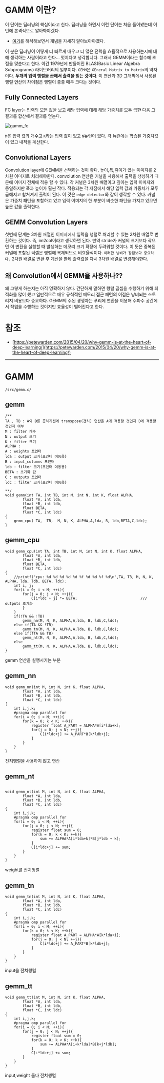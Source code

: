# GAMM 이란?

이 단어는 딥러닝의 핵심이라고 한다. 딥러닝을 하면서 이런 단어는 처음 들어봤는데 이번에 본격적으로 알아봐야겠다.

- [여기](https://petewarden.com/2015/04/20/why-gemm-is-at-the-heart-of-deep-learning/)를 해석해보면서 개념을 자세히 알아보아야겠다.

이 분은 딥러닝이 어떻게 더 빠르게 배우고 더 많은 전력을 효율적으로 사용하는지에 대해 생각하는 사람이라고 한다... 멋지다고 생각합니다. 그래서 GEMM이라는 함수에 초점을 맞춘다고 한다. 이건 1979년에 만들어진 BLAS(Basic Linear Algebra Subprograms) 라이브러리의 일부이다. `GEMM`은 `GEneral Matrix to Matrix`의 약자이다. **두개의 입력 행렬을 곱해서 출력을 얻는 것이다**. 이 연산과 3D 그래픽에서 사용된 행렬 연산의 차이점은 행렬이 종종 매우 크다는 것이다.

## Fully Connected Layers
FC layer는 입력의 모든 값을 보고 해당 입력에 대해 해당 가중치를 모두 곱한 다음 그 결과를 합산해서 결과를 얻는다.



![gamm_fc](https://github.com/jjeamin/jjeamin.github.io/raw/master/_posts/post_img/darknet/gamm_fc.PNG)



`M`은 입력 값의 개수고 `K`라는 입력 값이 있고 `N`뉴런이 있다. 각 뉴런에는 학습된 가중치값이 있고 내적을 계산한다.

## Convolutional Layers
Convolution layer에 GEMM을 선택하는 것이 좋다. 높이,폭,깊이가 있는 이미지를 2차원 이미지로 처리해야한다. convolution 연산은 커널을 사용해서 출력을 생성하기 때문에 이미지 전체에 적용 할 수 있다. 각 커널은 3차원 배열이고 깊이는 입력 이미지와 동일하지만 폭과 높이가 훨씬 작다. 적용되는 각 지점에서 해당 입력 값과 가중치가 모두 곱해지고 합쳐져서 출력이 된다. 이 것은 `edge detector`와 같이 생각할 수 있다. 커널은 가중치 패턴을 포함하고 있고 입력 이미지의 한 부분이 비슷한 패턴을 가지고 있으면 높은 값을 출력한다.

## GEMM Convolution Layers
첫번째 단계는 3차원 배열인 이미지에서 입력을 행렬로 처리할 수 있는 2차원 배열로 변환하는 것이다. 즉, im2col이라고 생각하면 된다. 만약 stride가 커널의 크기보다 작으면 이 변환을 실행할 때 발생하는 메모리 크기 확장에 두려워할 것이다. 이 뜻은 중복된 커널에 포함된 픽셀은 행렬에 복제되므로 비효율적이다. `이러한 낭비가 장점보다 중요하다.` 2차원 배열로 변환 후 계산을 한뒤 출력값을 다시 3차원 배열로 변경해야한다.

## 왜 Convolution에서 GEMM을 사용하나??
왜 그렇게 하는지는 아직 명확하지 않다. 간단하게 말하면 행렬 곱셉을 수행하기 위해 최적화를 많이 했고 일반적으로 매우 규칙적인 메모리 접근 패턴의 이점은 낭비되는 스토리지 비용보다 중요하다. GEMM의 주된 경쟁자는 푸리에 변환을 이용해 주파수 공간에서 작업을 수행하는 것이지만 효율성이 떨어진다고 한다.

# 참조
- [https://petewarden.com/2015/04/20/why-gemm-is-at-the-heart-of-deep-learning/](https://petewarden.com/2015/04/20/why-gemm-is-at-the-heart-of-deep-learning/)

---
# GAMM

`/src/gemm.c/`

## gemm

```
/**
TA , TB : A와 B를 곱하기전에 transpose(전치) 연산을 A에 적용할 것인지 B에 적용할 것인지 여부
M : filter 개수
N : output 크기
K : filter 크기
ALPHA :
A : weights 포인터
lda : output 크기(포인터 이동용)
B : input_columns 포인터
ldb : filter 크기(포인터 이동용)
BETA : 초기화 값
C : outputs 포인터
ldc : filter 크기(포인터 이동용)

**/
void gemm(int TA, int TB, int M, int N, int K, float ALPHA,
        float *A, int lda,
        float *B, int ldb,
        float BETA,
        float *C, int ldc)
{
    gemm_cpu( TA,  TB,  M, N, K, ALPHA,A,lda, B, ldb,BETA,C,ldc);
}
```

## gemm_cpu

```
void gemm_cpu(int TA, int TB, int M, int N, int K, float ALPHA,
        float *A, int lda,
        float *B, int ldb,
        float BETA,
        float *C, int ldc)
{
    //printf("cpu: %d %d %d %d %d %f %d %d %f %d\n",TA, TB, M, N, K, ALPHA, lda, ldb, BETA, ldc);
    int i, j;
    for(i = 0; i < M; ++i){
        for(j = 0; j < N; ++j){
            C[i*ldc + j] *= BETA;                             /// outputs 초기화
        }
    }
    if(!TA && !TB)
        gemm_nn(M, N, K, ALPHA,A,lda, B, ldb,C,ldc);
    else if(TA && !TB)
        gemm_tn(M, N, K, ALPHA,A,lda, B, ldb,C,ldc);
    else if(!TA && TB)
        gemm_nt(M, N, K, ALPHA,A,lda, B, ldb,C,ldc);
    else
        gemm_tt(M, N, K, ALPHA,A,lda, B, ldb,C,ldc);
}
```

gemm 연산을 실행시키는 부분

## gemm_nn

```
void gemm_nn(int M, int N, int K, float ALPHA,
        float *A, int lda,
        float *B, int ldb,
        float *C, int ldc)
{
    int i,j,k;
    #pragma omp parallel for
    for(i = 0; i < M; ++i){
        for(k = 0; k < K; ++k){
            register float A_PART = ALPHA*A[i*lda+k];
            for(j = 0; j < N; ++j){
                C[i*ldc+j] += A_PART*B[k*ldb+j];
            }
        }
    }
}
```

전치행렬을 사용하지 않고 연산

## gemm_nt

```

void gemm_nt(int M, int N, int K, float ALPHA,
        float *A, int lda,
        float *B, int ldb,
        float *C, int ldc)
{
    int i,j,k;
    #pragma omp parallel for
    for(i = 0; i < M; ++i){
        for(j = 0; j < N; ++j){
            register float sum = 0;
            for(k = 0; k < K; ++k){
                sum += ALPHA*A[i*lda+k]*B[j*ldb + k];
            }
            C[i*ldc+j] += sum;
        }
    }
}
```

weight를 전치행렬

## gemm_tn

```
void gemm_tn(int M, int N, int K, float ALPHA,
        float *A, int lda,
        float *B, int ldb,
        float *C, int ldc)
{
    int i,j,k;
    #pragma omp parallel for
    for(i = 0; i < M; ++i){
        for(k = 0; k < K; ++k){
            register float A_PART = ALPHA*A[k*lda+i];
            for(j = 0; j < N; ++j){
                C[i*ldc+j] += A_PART*B[k*ldb+j];
            }
        }
    }
}
```

input을 전치행렬

## gemm_tt

```
void gemm_tt(int M, int N, int K, float ALPHA,
        float *A, int lda,
        float *B, int ldb,
        float *C, int ldc)
{
    int i,j,k;
    #pragma omp parallel for
    for(i = 0; i < M; ++i){
        for(j = 0; j < N; ++j){
            register float sum = 0;
            for(k = 0; k < K; ++k){
                sum += ALPHA*A[i+k*lda]*B[k+j*ldb];
            }
            C[i*ldc+j] += sum;
        }
    }
}
```

input,weight 둘다 전치행렬
